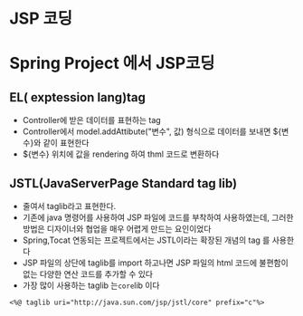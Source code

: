 # JSP 코딩
# Spring Project 에서 JSP코딩
## EL( exptession lang)tag
* Controller에 받은 데이터를 표현하는 tag
* Controller에서 model.addAttibute("변수", 값) 형식으로 데이터를 보내면 ${변수}와 같이 표현한다
* ${변수} 위치에 값을 rendering 하여 thml 코드로 변환하다

## JSTL(JavaServerPage Standard tag lib)
* 줄여서 taglib라고 표현한다.
* 기존에 java 명령어를 사용하여 JSP 파일에 코드를 부착하여 사용하였는데, 그러한 방법은 디자이너와 협업을 매우 어렵게 만드는 요인이었다
* Spring,Tocat 연동되는 프로젝트에서는 JSTL이라는 확장된 개념의 tag 를 사용한다
* JSP 파일의 상단에 taglib를 import 하고나면 JSP 파일의 html 코드에 불편함이 없는 다양한 연산 코드를 추가할 수 있다
* 가장 많이 사용하는 taglib 는```core```lib 이다
```
<%@ taglib uri="http://java.sun.com/jsp/jstl/core" prefix="c"%>
```



